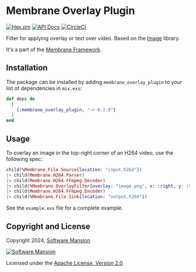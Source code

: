 # Membrane Overlay Plugin

[![Hex.pm](https://img.shields.io/hexpm/v/membrane_overlay_plugin.svg)](https://hex.pm/packages/membrane_overlay_plugin)
[![API Docs](https://img.shields.io/badge/api-docs-yellow.svg?style=flat)](https://hexdocs.pm/membrane_overlay_plugin)
[![CircleCI](https://circleci.com/gh/membraneframework/membrane_overlay_plugin.svg?style=svg)](https://circleci.com/gh/membraneframework/membrane_overlay_plugin)

Filter for applying overlay or text over video. Based on the [Image](https://github.com/elixir-image/image) library.

It's a part of the [Membrane Framework](https://membrane.stream).

## Installation

The package can be installed by adding `membrane_overlay_plugin` to your list of dependencies in `mix.exs`:

```elixir
def deps do
  [
    {:membrane_overlay_plugin, "~> 0.1.0"}
  ]
end
```

## Usage

To overlay an image in the top-right corner of an H264 video, use the following spec:

```elixir
child(%Membrane.File.Source{location: "input.h264"})
|> child(Membrane.H264.Parser)
|> child(Membrane.H264.FFmpeg.Decoder)
|> child(%Membrane.OverlayFilter{overlay: "image.png", x: :right, y: :top})
|> child(Membrane.H264.FFmpeg.Encoder)
|> child(%Membrane.File.Sink{location: "output.h264"})
```

See the `example.exs` file for a complete example.

## Copyright and License

Copyright 2024, [Software Mansion](https://swmansion.com/?utm_source=git&utm_medium=readme&utm_campaign=membrane)

[![Software Mansion](https://logo.swmansion.com/logo?color=white&variant=desktop&width=200&tag=membrane-github)](https://swmansion.com/?utm_source=git&utm_medium=readme&utm_campaign=membrane)

Licensed under the [Apache License, Version 2.0](LICENSE)
